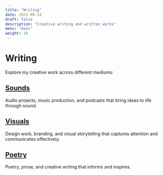 ```yaml
---
title: "Writing"
date: 2025-08-14
draft: false
description: "Creative writing and written works"
menu: "main"
weight: 10
---
```


# Writing

Explore my creative work across different mediums:

## [Sounds](/writing/sounds/)
Audio projects, music production, and podcasts that bring ideas to life through sound.

## [Visuals](/writing/visuals/)
Design work, branding, and visual storytelling that captures attention and communicates effectively.

## [Poetry](/writing/poetry/)
Poetry, prose, and creative writing that informs and inspires.
